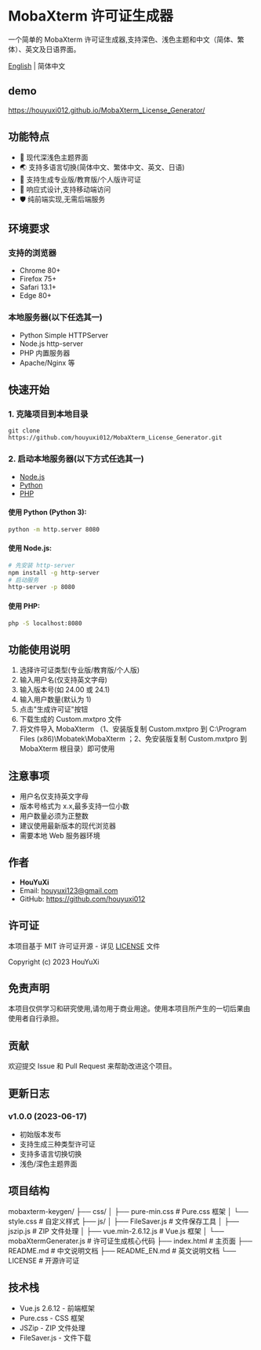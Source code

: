 # MobaXterm 许可证生成器

一个简单的 MobaXterm 许可证生成器,支持深色、浅色主题和中文（简体、繁体）、英文及日语界面。

[English](./README_EN.md) | 简体中文

## demo

https://houyuxi012.github.io/MobaXterm_License_Generator/

## 功能特点

- 🎨 现代深浅色主题界面
- 🌏 支持多语言切换(简体中文、繁体中文、英文、日语)
- 🔑 支持生成专业版/教育版/个人版许可证
- 📱 响应式设计,支持移动端访问
- 🛡️ 纯前端实现,无需后端服务

## 环境要求

### 支持的浏览器
- Chrome 80+
- Firefox 75+
- Safari 13.1+
- Edge 80+

### 本地服务器(以下任选其一)
- Python Simple HTTPServer
- Node.js http-server
- PHP 内置服务器
- Apache/Nginx 等

## 快速开始

### 1. 克隆项目到本地目录

```
git clone https://github.com/houyuxi012/MobaXterm_License_Generator.git
```

### 2. 启动本地服务器(以下方式任选其一)

- [Node.js](https://nodejs.org/en/)
- [Python](https://www.python.org/)
- [PHP](https://www.php.net/)

#### 使用 Python (Python 3):
```bash
python -m http.server 8080
```

#### 使用 Node.js:
```bash
# 先安装 http-server
npm install -g http-server
# 启动服务
http-server -p 8080
```

#### 使用 PHP:
```bash
php -S localhost:8080
```


## 功能使用说明

1. 选择许可证类型(专业版/教育版/个人版)
2. 输入用户名(仅支持英文字母)
3. 输入版本号(如 24.00 或 24.1)
4. 输入用户数量(默认为 1)
5. 点击"生成许可证"按钮
6. 下载生成的 Custom.mxtpro 文件
7. 将文件导入 MobaXterm （1、安装版复制 Custom.mxtpro 到 C:\Program Files (x86)\Mobatek\MobaXterm ；2、免安装版复制 Custom.mxtpro 到 MobaXterm 根目录）即可使用

## 注意事项

- 用户名仅支持英文字母
- 版本号格式为 x.x,最多支持一位小数
- 用户数量必须为正整数
- 建议使用最新版本的现代浏览器
- 需要本地 Web 服务器环境

## 作者

- **HouYuXi**
- Email: houyuxi123@gmail.com
- GitHub: https://github.com/houyuxi012

## 许可证

本项目基于 MIT 许可证开源 - 详见 [LICENSE](LICENSE) 文件

Copyright (c) 2023 HouYuXi

## 免责声明

本项目仅供学习和研究使用,请勿用于商业用途。使用本项目所产生的一切后果由使用者自行承担。

## 贡献

欢迎提交 Issue 和 Pull Request 来帮助改进这个项目。

## 更新日志

### v1.0.0 (2023-06-17)
- 初始版本发布
- 支持生成三种类型许可证
- 支持多语言切换切换
- 浅色/深色主题界面


## 项目结构
mobaxterm-keygen/
├── css/
│ ├── pure-min.css # Pure.css 框架
│ └── style.css # 自定义样式
├── js/
│ ├── FileSaver.js # 文件保存工具
│ ├── jszip.js # ZIP 文件处理
│ ├── vue.min-2.6.12.js # Vue.js 框架
│ └── mobaXtermGenerater.js # 许可证生成核心代码
├── index.html # 主页面
├── README.md # 中文说明文档
├── README_EN.md # 英文说明文档
└── LICENSE # 开源许可证

## 技术栈

- Vue.js 2.6.12 - 前端框架
- Pure.css - CSS 框架
- JSZip - ZIP 文件处理
- FileSaver.js - 文件下载
